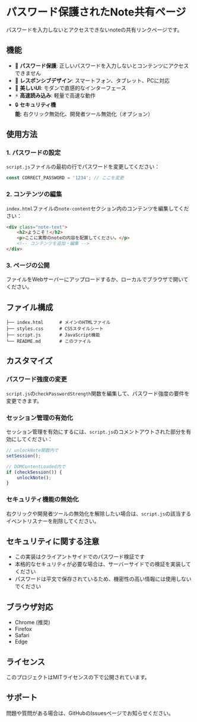 # パスワード保護されたNote共有ページ

パスワードを入力しないとアクセスできないnoteの共有リンクページです。

## 機能

- 🔐 **パスワード保護**: 正しいパスワードを入力しないとコンテンツにアクセスできません
- 📱 **レスポンシブデザイン**: スマートフォン、タブレット、PCに対応
- 🎨 **美しいUI**: モダンで直感的なインターフェース
- ⚡ **高速読み込み**: 軽量で高速な動作
- 🔒 **セキュリティ機能**: 右クリック無効化、開発者ツール無効化（オプション）

## 使用方法

### 1. パスワードの設定

`script.js`ファイルの最初の行でパスワードを変更してください：

```javascript
const CORRECT_PASSWORD = '1234'; // ここを変更
```

### 2. コンテンツの編集

`index.html`ファイルの`note-content`セクション内のコンテンツを編集してください：

```html
<div class="note-text">
    <h2>ようこそ！</h2>
    <p>ここに実際のnoteの内容を配置してください。</p>
    <!-- コンテンツを追加・編集 -->
</div>
```

### 3. ページの公開

ファイルをWebサーバーにアップロードするか、ローカルでブラウザで開いてください。

## ファイル構成

```
├── index.html      # メインのHTMLファイル
├── styles.css      # CSSスタイルシート
├── script.js       # JavaScript機能
└── README.md       # このファイル
```

## カスタマイズ

### パスワード強度の変更

`script.js`の`checkPasswordStrength`関数を編集して、パスワード強度の要件を変更できます。

### セッション管理の有効化

セッション管理を有効にするには、`script.js`のコメントアウトされた部分を有効にしてください：

```javascript
// unlockNote関数内で
setSession();

// DOMContentLoaded内で
if (checkSession()) {
    unlockNote();
}
```

### セキュリティ機能の無効化

右クリックや開発者ツールの無効化を解除したい場合は、`script.js`の該当するイベントリスナーを削除してください。

## セキュリティに関する注意

- この実装はクライアントサイドでのパスワード検証です
- 本格的なセキュリティが必要な場合は、サーバーサイドでの検証を実装してください
- パスワードは平文で保存されているため、機密性の高い情報には使用しないでください

## ブラウザ対応

- Chrome (推奨)
- Firefox
- Safari
- Edge

## ライセンス

このプロジェクトはMITライセンスの下で公開されています。

## サポート

問題や質問がある場合は、GitHubのIssuesページでお知らせください。 